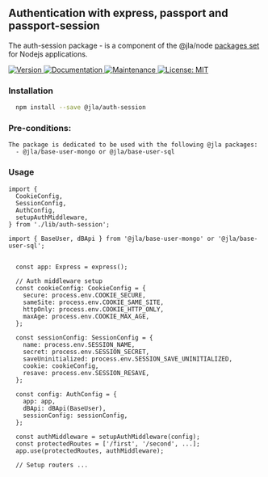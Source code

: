 ## Authentication with express, passport and passport-session

The auth-session package - is a component of the @jla/node [packages set](https://github.com/JuliusAgency/node-packages-set) for Nodejs applications.  

<p>
  <a href="https://www.npmjs.com/package/@jla/auth-session" target="_blank">
    <img alt="Version" src="https://img.shields.io/npm/v/@jla/auth-session.svg">
  </a>
  <a href="https://github.com/JuliusAgency/auth-session#readme" target="_blank">
    <img alt="Documentation" src="https://img.shields.io/badge/documentation-yes-brightgreen.svg" />
  </a>
  <a href="https://github.com/JuliusAgency/auth-session/graphs/commit-activity" target="_blank">
    <img alt="Maintenance" src="https://img.shields.io/badge/Maintained%3F-yes-green.svg" />
  </a>
  <a href="https://github.com/JuliusAgency/auth-session/blob/master/LICENSE" target="_blank">
    <img alt="License: MIT" src="https://img.shields.io/badge/License-MIT-yellow.svg" />
  </a>
</p>

### Installation
```bash
  npm install --save @jla/auth-session
```

### Pre-conditions:
```
The package is dedicated to be used with the following @jla packages:
  - @jla/base-user-mongo or @jla/base-user-sql
```

### Usage  
```
import {
  CookieConfig,
  SessionConfig,
  AuthConfig,
  setupAuthMiddleware,
} from './lib/auth-session';

import { BaseUser, dBApi } from '@jla/base-user-mongo' or '@jla/base-user-sql';


  const app: Express = express();

  // Auth middleware setup
  const cookieConfig: CookieConfig = {
    secure: process.env.COOKIE_SECURE,
    sameSite: process.env.COOKIE_SAME_SITE,
    httpOnly: process.env.COOKIE_HTTP_ONLY,
    maxAge: process.env.COOKIE_MAX_AGE,
  };

  const sessionConfig: SessionConfig = {
    name: process.env.SESSION_NAME,
    secret: process.env.SESSION_SECRET,
    saveUninitialized: process.env.SESSION_SAVE_UNINITIALIZED,
    cookie: cookieConfig,
    resave: process.env.SESSION_RESAVE,
  };

  const config: AuthConfig = {
    app: app,
    dBApi: dBApi(BaseUser),
    sessionConfig: sessionConfig,
  };

  const authMiddleware = setupAuthMiddleware(config);
  const protectedRoutes = ['/first', '/second', ...];
  app.use(protectedRoutes, authMiddleware);

  // Setup routers ...

```
